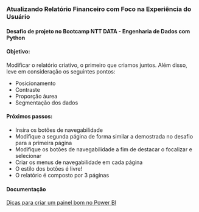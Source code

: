 
### Atualizando Relatório Financeiro com Foco na Experiência do Usuário

#### Desafio de projeto no Bootcamp NTT DATA - Engenharia de Dados com Python 

#### Objetivo:

Modificar o relatório criativo, o primeiro que criamos juntos. Além disso, leve em consideração os seguintes pontos:

- Posicionamento
- Contraste
- Proporção áurea
- Segmentação dos dados


#### Próximos passos:

- Insira os botões de navegabilidade
- Modifique a segunda página de forma similar a demostrada no desafio para a primeira página
- Modifique os botões de navegabilidade a fim de destacar o focalizar e selecionar
- Criar os menus de navegabilidade em cada página
- O estilo dos botões é livre!
- O relatório é composto por 3 páginas


#### Documentação

[Dicas para criar um painel bom no Power BI](https://learn.microsoft.com/pt-br/power-bi/create-reports/service-dashboards-design-tips)









